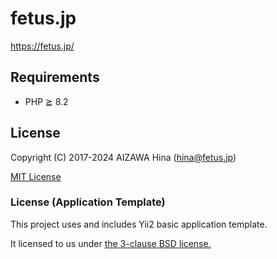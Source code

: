 fetus.jp
========

https://fetus.jp/

Requirements
------------

- PHP ≧ 8.2


License
-------

Copyright (C) 2017-2024 AIZAWA Hina (hina@fetus.jp)

[MIT License](./LICENSE)


### License (Application Template)

This project uses and includes Yii2 basic application template.

It licensed to us under [the 3-clause BSD license.](./webapp/yii-LICENSE.md)
